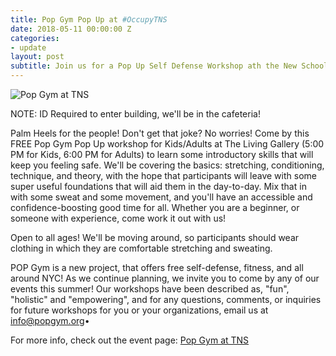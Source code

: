 ```yaml
---
title: Pop Gym Pop Up at #OccupyTNS
date: 2018-05-11 00:00:00 Z
categories:
- update
layout: post
subtitle: Join us for a Pop Up Self Defense Workshop ath the New School Occupation (63 5th Ave, NY, NY) on May 11th!
---
```


![Pop Gym at TNS](/assets/newschool.jpg)

NOTE: ID Required to enter building, we'll be in the cafeteria!

Palm Heels for the people! Don't get that joke? No worries! Come by this FREE Pop Gym Pop Up workshop for Kids/Adults at The Living Gallery (5:00 PM for Kids, 6:00 PM for Adults) to learn some introductory skills that will keep you feeling safe. We'll be covering the basics: stretching, conditioning, technique, and theory, with the hope that participants will leave with some super useful foundations that will aid them in the day-to-day. Mix that in with some sweat and some movement, and you'll have an accessible and confidence-boosting good time for all. Whether you are a beginner, or someone with experience, come work it out with us!

Open to all ages! We'll be moving around, so participants should wear clothing in which they are comfortable stretching and sweating.

POP Gym is a new project, that offers free self-defense, fitness, and all around NYC! As we continue planning, we invite you to come by any of our events this summer! Our workshops have been described as, "fun", "holistic" and "empowering", and for any questions, comments, or inquiries for future workshops for you or your organizations, email us at info@popgym.org•

For more info, check out the event page: [Pop Gym at TNS](https://www.facebook.com/events/812122212317367/)



